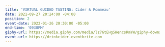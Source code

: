 ```yaml
---
title: 'VIRTUAL GUIDED TASTING: Cider & Pommeau'
date: 2021-09-27 20:24:00 -04:00
position: 2
event-date: 2022-01-26 20:30:00 -05:00
end-time: '0930PM'
giphy-url: https://media.giphy.com/media/lz7GtEHgSHencsRmYW/giphy-downsized-large.gif
event-url: https://drinkcider.eventbrite.com
---
```


